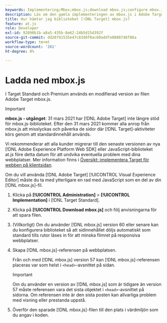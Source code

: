 ```yaml
---
keywords: Implementering;Mbox;mbox.js;download mbox.js;configure mbox.js
description: Läs om den gamla implementeringen av mbox.js i Adobe Target. Migrera till Adobe Experience Platform Web SDK (AEP Web SDK) eller till den senaste versionen av at.js.
title: Hur hämtar jag biblioteket [!DNL Target] mbox.js?
feature: at.js
role: Developer
exl-id: 92096b1b-a8a5-435b-8e62-24b5d15d392f
source-git-commit: dd20791535e47c83d0f0ac60addfe0888748f86a
workflow-type: tm+mt
source-wordcount: '261'
ht-degree: 0%

---
```


# Ladda ned mbox.js

I Target Standard och Premium används en modifierad version av filen Adobe Target mbox.js.

>[!IMPORTANT]
>
>**mbox.js - utgånget**: 31 mars 2021 har  [!DNL Adobe Target] inte längre stöd för mbox.js-biblioteket. Efter den 31 mars 2021 kommer alla anrop från mbox.js att misslyckas och påverka de sidor där [!DNL Target]-aktiviteter körs genom att standardinnehåll används.
>
>Vi rekommenderar att alla kunder migrerar till den senaste versionen av nya [!DNL Adobe Experience Platform Web SDK] eller JavaScript-biblioteket at.js före detta datum för att undvika eventuella problem med dina webbplatser. Mer information finns i [Översikt: implementera Target för webben på klientsidan](/help/c-implementing-target/c-implementing-target-for-client-side-web/implement-target-for-client-side-web.md).

Om du vill använda [!DNL Adobe Target] [!UICONTROL Visual Experience Editor] måste du ta med ytterligare en rad med JavaScript som en del av din [!DNL mbox.js]-fil.

1. Klicka på **[!UICONTROL Administration]** > **[!UICONTROL Implementation]** i [!DNL Target Standard].
1. Klicka på **[!UICONTROL Download mbox.js]** och följ anvisningarna för att spara filen.
1. (Villkorligt) Om du använder [!DNL mbox.js] version 60 eller senare kan du konfigurera biblioteket så att sidinnehållet döljs automatiskt som standard tills rutor läses in för att minska flimret på responsiva webbplatser.

1. Skapa [!DNL mbox.js]-referensen på webbplatsen.

   Från och med [!DNL mbox.js] version 57 kan [!DNL mbox.js]-referensen placeras var som helst i `<head>`-avsnittet på sidan.

   >[!IMPORTANT]
   >
   >Om du använder en version av [!DNL mbox.js] som är tidigare än version 57 måste referensen vara det sista objektet i `<head>`-avsnittet på sidorna. Om referensen inte är den sista posten kan allvarliga problem med visning eller prestanda uppstå.

1. Överför den sparade [!DNL mbox.js]-filen till den plats i värdmiljön som du angav i koden.
